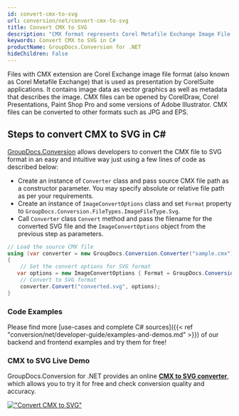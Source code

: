 ```yaml
---
id: convert-cmx-to-svg
url: conversion/net/convert-cmx-to-svg
title: Convert CMX to SVG
description: "CMX format represents Corel Metafile Exchange Image File with .cmx extension. Learn how to convert CMX to SVG file programmatically in C# language using GroupDocs.Conversion for .NET library."
keywords: Convert CMX to SVG in C#
productName: GroupDocs.Conversion for .NET
hideChildren: False
---
```


Files with CMX extension are Corel Exchange image file format (also known as Corel Metafile Exchange) that is used as presentation by CorelSuite applications. It contains image data as vector graphics as well as metadata that describes the image. CMX files can be opened by CorelDraw, Corel Presentations, Paint Shop Pro and some versions of Adobe Illustrator. CMX files can be converted to other formats such as JPG and EPS.

## Steps to convert CMX to SVG in C#

[GroupDocs.Conversion](https://products.groupdocs.com/conversion/net) allows developers to convert the CMX file to SVG format in an easy and intuitive way just using a few lines of code as described below:

* Create an instance of `Converter` class and pass source CMX file path as a constructor parameter. You may specify absolute or relative file path as per your requirements. 
* Create an instance of `ImageConvertOptions` class and set `Format` property to `GroupDocs.Conversion.FileTypes.ImageFileType.Svg`.
* Call `Converter` class `Convert` method and pass the filename for the converted SVG file and the `ImageConvertOptions` object from the previous step as parameters.

```csharp
// Load the source CMX file
using (var converter = new GroupDocs.Conversion.Converter("sample.cmx"))
{
    // Set the convert options for SVG format
   var options = new ImageConvertOptions { Format = GroupDocs.Conversion.FileTypes.ImageFileType.Svg };
    // Convert to SVG format
    converter.Convert("converted.svg", options);
}
```

### Code Examples

Please find more [use-cases and complete C# sources]({{< ref "conversion/net/developer-guide/examples-and-demos.md" >}}) of our backend and frontend examples and try them for free!

### CMX to SVG Live Demo

GroupDocs.Conversion for .NET provides an online [**CMX to SVG converter**](https://products.groupdocs.app/conversion/cmx-to-svg), which allows you to try it for free and check conversion quality and accuracy.

[!["Convert CMX to SVG"](conversion/net/images/convert-to-svg/convert-cmx-to-svg.png)](https://products.groupdocs.app/conversion/cmx-to-svg)